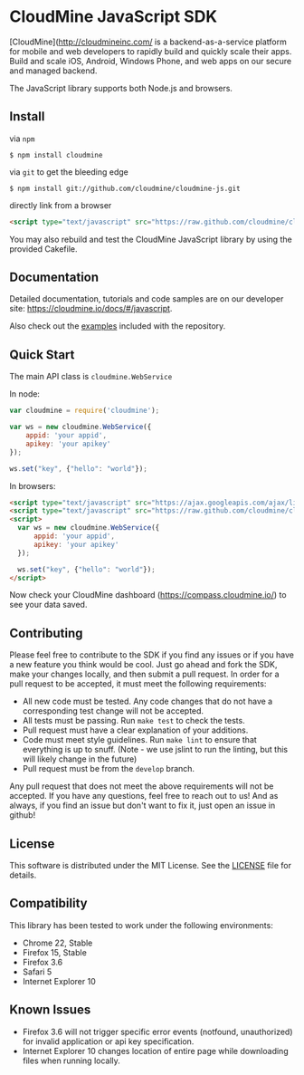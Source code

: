# CloudMine JavaScript SDK

[CloudMine](http://cloudmineinc.com/ is a backend-as-a-service platform for mobile and web developers to rapidly build and quickly scale their apps. Build and scale iOS, Android, Windows Phone, and web apps on our secure and managed backend.

The JavaScript library supports both Node.js and browsers.


## Install

via `npm`

    $ npm install cloudmine

via `git` to get the bleeding edge

    $ npm install git://github.com/cloudmine/cloudmine-js.git

directly link from a browser

```html
<script type="text/javascript" src="https://raw.github.com/cloudmine/cloudmine-js/master/js/cloudmine.js"></script>
```

You may also rebuild and test the CloudMine JavaScript library by using the provided Cakefile.

## Documentation

Detailed documentation, tutorials and code samples are on our developer site: https://cloudmine.io/docs/#/javascript.

Also check out the [examples](https://github.com/cloudmine/cloudmine-js/tree/master/examples) included with the repository.


## Quick Start

The main API class is `cloudmine.WebService`

In node:

```javascript
var cloudmine = require('cloudmine');

var ws = new cloudmine.WebService({
    appid: 'your appid',
    apikey: 'your apikey'
});

ws.set("key", {"hello": "world"});
```

In browsers:

```html
<script type="text/javascript" src="https://ajax.googleapis.com/ajax/libs/jquery/1.7.2/jquery.min.js"></script>
<script type="text/javascript" src="https://raw.github.com/cloudmine/cloudmine-js/master/js/cloudmine.js"></script>
<script>
  var ws = new cloudmine.WebService({
      appid: 'your appid',
      apikey: 'your apikey'
  });

  ws.set("key", {"hello": "world"});
</script>
```

Now check your CloudMine dashboard (https://compass.cloudmine.io/) to see your data saved.

## Contributing

Please feel free to contribute to the SDK if you find any issues or if you have a new feature you think would be cool. Just go ahead and fork the SDK, make your changes locally, and then submit a pull request. In order for a pull request to be accepted, it must meet the following requirements:

* All new code must be tested. Any code changes that do not have a corresponding test change will not be accepted.
* All tests must be passing. Run `make test` to check the tests.
* Pull request must have a clear explanation of your additions.
* Code must meet style guidelines. Run `make lint` to ensure that everything is up to snuff. (Note - we use jslint to run the linting, but this will likely change in the future)
* Pull request must be from the `develop` branch.

Any pull request that does not meet the above requirements will not be accepted. If you have any questions, feel free to reach out to us! And as always, if you find an issue but don't want to fix it, just open an issue in github!

## License

This software is distributed under the MIT License. See the [LICENSE](https://github.com/cloudmine/cloudmine-js/blob/master/LICENSE) file for details.

## Compatibility
This library has been tested to work under the following environments:
* Chrome 22, Stable
* Firefox 15, Stable
* Firefox 3.6
* Safari 5
* Internet Explorer 10

## Known Issues
* Firefox 3.6 will not trigger specific error events (notfound, unauthorized) for invalid application or api key specification.
* Internet Explorer 10 changes location of entire page while downloading files when running locally.

